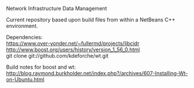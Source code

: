 Network Infrastructure Data Management

Current repository based upon build files from within a NetBeans C++ environment.

Dependencies:
<br>https://www.over-yonder.net/~fullermd/projects/libcidr
<br>http://www.boost.org/users/history/version_1_56_0.html
<br>git clone git://github.com/kdeforche/wt.git

Build notes for boost and wt:
<br>http://blog.raymond.burkholder.net/index.php?/archives/607-Installing-Wt-on-Ubuntu.html


